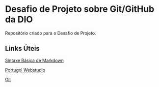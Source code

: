 # Desafio de Projeto sobre Git/GitHub da DIO
Repositório criado para o Desafio de Projeto.

## Links Úteis
[Sintaxe Básica de Markdown](https://www.markdownguide.org/basic-syntax/)

[Portugol Webstudio](https://dgadelha.github.io/Portugol-Webstudio/)

[Git](https://git-scm.com/)
